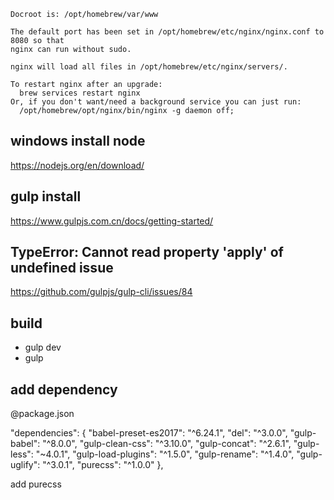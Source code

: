 ```aidl
Docroot is: /opt/homebrew/var/www

The default port has been set in /opt/homebrew/etc/nginx/nginx.conf to 8080 so that
nginx can run without sudo.

nginx will load all files in /opt/homebrew/etc/nginx/servers/.

To restart nginx after an upgrade:
  brew services restart nginx
Or, if you don't want/need a background service you can just run:
  /opt/homebrew/opt/nginx/bin/nginx -g daemon off;
```

windows install node
---
https://nodejs.org/en/download/


gulp install
---
https://www.gulpjs.com.cn/docs/getting-started/

TypeError: Cannot read property 'apply' of undefined issue
---
https://github.com/gulpjs/gulp-cli/issues/84

build
---
- gulp dev
- gulp

add dependency
---
@package.json

"dependencies": {
    "babel-preset-es2017": "^6.24.1",
    "del": "^3.0.0",
    "gulp-babel": "^8.0.0",
    "gulp-clean-css": "^3.10.0",
    "gulp-concat": "^2.6.1",
    "gulp-less": "~4.0.1",
    "gulp-load-plugins": "^1.5.0",
    "gulp-rename": "^1.4.0",
    "gulp-uglify": "^3.0.1",
    "purecss": "^1.0.0"
  },

add purecss



